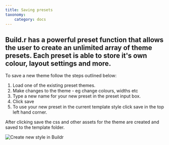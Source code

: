 ```yaml
---
title: Saving presets
taxonomy:
    category: docs
---
```



Build.r has a powerful preset function that allows the user to create an unlimited array of theme presets. Each preset is able to store it's own colour, layout settings and more.
----

To save a new theme follow the steps outlined below:

1. Load one of the existing preset themes.
2. Make changes to the theme - eg change colours, widths etc
3. Type a new name for your new preset in the preset input box.
4. Click save
5. To use your new preset in the current template style click save in the top left hand corner.

After clicking save the css and other assets for the theme are created and saved to the template folder.

![Create new style in Buildr](create-new-stye.gif)